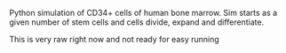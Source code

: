 Python simulation of CD34+ cells of human bone marrow. Sim starts as a given number of stem cells and cells divide, expand and differentiate.

This is very raw right now and not ready for easy running
